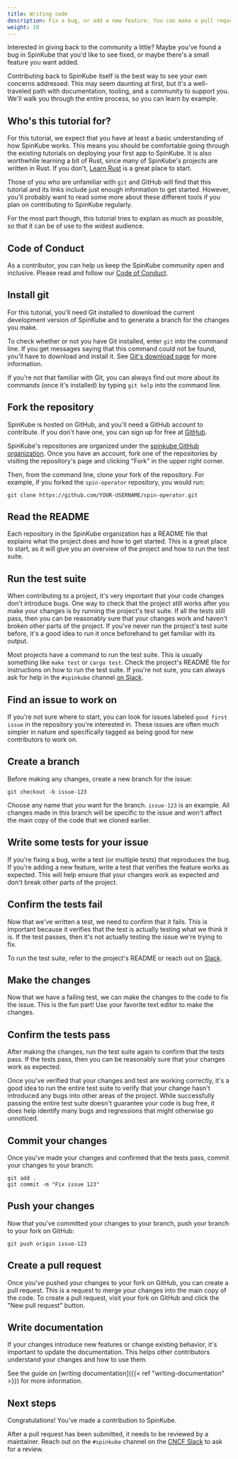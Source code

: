 ```yaml
---
title: Writing code
description: Fix a bug, or add a new feature. You can make a pull request and see your code in the next version of SpinKube!
weight: 10
---
```


Interested in giving back to the community a little? Maybe you've found a bug in SpinKube that you'd
like to see fixed, or maybe there's a small feature you want added.

Contributing back to SpinKube itself is the best way to see your own concerns addressed. This may
seem daunting at first, but it's a well-traveled path with documentation, tooling, and a community
to support you. We'll walk you through the entire process, so you can learn by example.

## Who's this tutorial for?

For this tutorial, we expect that you have at least a basic understanding of how SpinKube works.
This means you should be comfortable going through the existing tutorials on deploying your first
app to SpinKube. It is also worthwhile learning a bit of Rust, since many of SpinKube's projects are
written in Rust. If you don't, [Learn Rust](https://www.rust-lang.org/learn) is a great place to
start.

Those of you who are unfamiliar with `git` and GitHub will find that this tutorial and its links
include just enough information to get started. However, you'll probably want to read some more
about these different tools if you plan on contributing to SpinKube regularly.

For the most part though, this tutorial tries to explain as much as possible, so that it can be of
use to the widest audience.

## Code of Conduct

As a contributor, you can help us keep the SpinKube community open and inclusive. Please read and
follow our [Code of Conduct](https://github.com/spinkube/governance/blob/main/CODE_OF_CONDUCT.md).

## Install git

For this tutorial, you'll need Git installed to download the current development version of SpinKube
and to generate a branch for the changes you make.

To check whether or not you have Git installed, enter `git` into the command line. If you get
messages saying that this command could not be found, you'll have to download and install it. See
[Git's download page](https://git-scm.com/download) for more information.

If you're not that familiar with Git, you can always find out more about its commands (once it's
installed) by typing `git help` into the command line.

## Fork the repository

SpinKube is hosted on GitHub, and you'll need a GitHub account to contribute. If you don't have one,
you can sign up for free at [GitHub](https://github.com).

SpinKube's repositories are organized under the [spinkube GitHub
organization](https://github.com/spinkube). Once you have an account, fork one of the repositories
by visiting the repository's page and clicking "Fork" in the upper right corner.

Then, from the command line, clone your fork of the repository. For example, if you forked the
`spin-operator` repository, you would run:

```shell
git clone https://github.com/YOUR-USERNAME/spin-operator.git
```

## Read the README

Each repository in the SpinKube organization has a README file that explains what the project does
and how to get started. This is a great place to start, as it will give you an overview of the
project and how to run the test suite.

## Run the test suite

When contributing to a project, it's very important that your code changes don't introduce bugs. One
way to check that the project still works after you make your changes is by running the project's
test suite. If all the tests still pass, then you can be reasonably sure that your changes work and
haven't broken other parts of the project. If you've never run the project's test suite before, it's
a good idea to run it once beforehand to get familiar with its output.

Most projects have a command to run the test suite. This is usually something like `make test` or
`cargo test`. Check the project's README file for instructions on how to run the test suite. If
you're not sure, you can always ask for help in the `#spinkube` channel [on
Slack](https://cloud-native.slack.com/archives/C06PC7JA1EE).

## Find an issue to work on

If you're not sure where to start, you can look for issues labeled `good first issue` in the
repository you're interested in. These issues are often much simpler in nature and specifically
tagged as being good for new contributors to work on.

## Create a branch

Before making any changes, create a new branch for the issue:

```shell
git checkout -b issue-123
```

Choose any name that you want for the branch. `issue-123` is an example. All changes made in this
branch will be specific to the issue and won't affect the main copy of the code that we cloned
earlier.

## Write some tests for your issue

If you're fixing a bug, write a test (or multiple tests) that reproduces the bug. If you're adding a
new feature, write a test that verifies the feature works as expected. This will help ensure that
your changes work as expected and don't break other parts of the project.

## Confirm the tests fail

Now that we've written a test, we need to confirm that it fails. This is important because it
verifies that the test is actually testing what we think it is. If the test passes, then it's not
actually testing the issue we're trying to fix.

To run the test suite, refer to the project's README or reach out on
[Slack](https://cloud-native.slack.com/archives/C06PC7JA1EE).

## Make the changes

Now that we have a failing test, we can make the changes to the code to fix the issue. This is the
fun part! Use your favorite text editor to make the changes.

## Confirm the tests pass

After making the changes, run the test suite again to confirm that the tests pass. If the tests
pass, then you can be reasonably sure that your changes work as expected.

Once you've verified that your changes and test are working correctly, it's a good idea to run the
entire test suite to verify that your change hasn't introduced any bugs into other areas of the
project. While successfully passing the entire test suite doesn't guarantee your code is bug free,
it does help identify many bugs and regressions that might otherwise go unnoticed.

## Commit your changes

Once you've made your changes and confirmed that the tests pass, commit your changes to your branch:

```shell
git add .
git commit -m "Fix issue 123"
```

## Push your changes

Now that you've committed your changes to your branch, push your branch to your fork on GitHub:

```shell
git push origin issue-123
```

## Create a pull request

Once you've pushed your changes to your fork on GitHub, you can create a pull request. This is a
request to merge your changes into the main copy of the code. To create a pull request, visit your
fork on GitHub and click the "New pull request" button.

## Write documentation

If your changes introduce new features or change existing behavior, it's important to update the
documentation. This helps other contributors understand your changes and how to use them.

See the guide on [writing documentation]({{< ref "writing-documentation" >}}) for more information.

## Next steps

Congratulations! You've made a contribution to SpinKube.

After a pull request has been submitted, it needs to be reviewed by a maintainer. Reach out on the
`#spinkube` channel on the [CNCF Slack](https://cloud-native.slack.com/archives/C06PC7JA1EE) to ask for a review.
